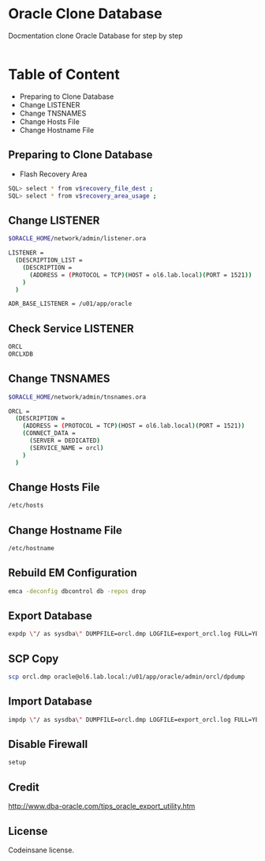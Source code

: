 # Oracle Clone Database
Docmentation clone Oracle Database for step by step
```bash

```

# Table of Content

* Preparing to Clone Database
* Change LISTENER
* Change TNSNAMES
* Change Hosts File
* Change Hostname File

## Preparing to Clone Database

* Flash Recovery Area
```bash
SQL> select * from v$recovery_file_dest ;
SQL> select * from v$recovery_area_usage ;
```

## Change LISTENER
```bash
$ORACLE_HOME/network/admin/listener.ora

LISTENER =
  (DESCRIPTION_LIST =
    (DESCRIPTION =
      (ADDRESS = (PROTOCOL = TCP)(HOST = ol6.lab.local)(PORT = 1521))
    )
  )

ADR_BASE_LISTENER = /u01/app/oracle
```

## Check Service LISTENER
```bash
ORCL
ORCLXDB
```

## Change TNSNAMES
```bash
$ORACLE_HOME/network/admin/tnsnames.ora

ORCL =
  (DESCRIPTION =
    (ADDRESS = (PROTOCOL = TCP)(HOST = ol6.lab.local)(PORT = 1521))
    (CONNECT_DATA =
      (SERVER = DEDICATED)
      (SERVICE_NAME = orcl)
    )
  )
```

## Change Hosts File
```bash
/etc/hosts
```

## Change Hostname File
```bash
/etc/hostname
```

## Rebuild EM Configuration
```bash
emca -deconfig dbcontrol db -repos drop
```

## Export Database
```bash
expdp \"/ as sysdba\" DUMPFILE=orcl.dmp LOGFILE=export_orcl.log FULL=YES ;
```

## SCP Copy
```bash
scp orcl.dmp oracle@ol6.lab.local:/u01/app/oracle/admin/orcl/dpdump
```

## Import Database
```bash
impdp \"/ as sysdba\" DUMPFILE=orcl.dmp LOGFILE=export_orcl.log FULL=YES ;
```

## Disable Firewall
```bash
setup
```

## Credit
http://www.dba-oracle.com/tips_oracle_export_utility.htm

## License
Codeinsane license.